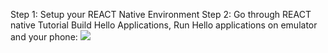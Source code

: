 Step 1: Setup your REACT Native Environment
Step 2: Go through REACT native Tutorial
Build Hello Applications, Run Hello applications on emulator and your phone:
![](hw7/HelloWorld-Simulate)
